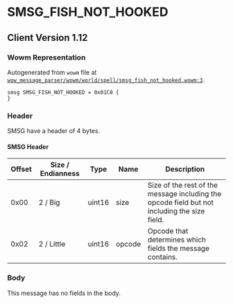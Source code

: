 # SMSG_FISH_NOT_HOOKED

## Client Version 1.12

### Wowm Representation

Autogenerated from `wowm` file at [`wow_message_parser/wowm/world/spell/smsg_fish_not_hooked.wowm:3`](https://github.com/gtker/wow_messages/tree/main/wow_message_parser/wowm/world/spell/smsg_fish_not_hooked.wowm#L3).
```rust,ignore
smsg SMSG_FISH_NOT_HOOKED = 0x01C8 {
}
```
### Header

SMSG have a header of 4 bytes.

#### SMSG Header

| Offset | Size / Endianness | Type   | Name   | Description |
| ------ | ----------------- | ------ | ------ | ----------- |
| 0x00   | 2 / Big           | uint16 | size   | Size of the rest of the message including the opcode field but not including the size field.|
| 0x02   | 2 / Little        | uint16 | opcode | Opcode that determines which fields the message contains.|

### Body

This message has no fields in the body.


